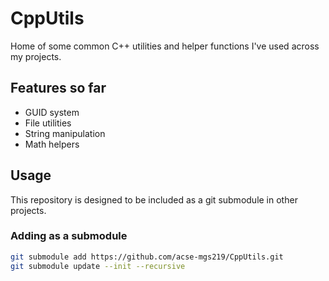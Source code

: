 # CppUtils
  Home of some common C++ utilities and helper functions I've used across my projects.

## Features so far
- GUID system
- File utilities
- String manipulation
- Math helpers

## Usage
This repository is designed to be included as a git submodule in other projects.

### Adding as a submodule
```bash
git submodule add https://github.com/acse-mgs219/CppUtils.git
git submodule update --init --recursive
```